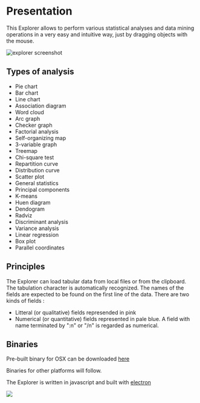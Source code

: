 # Presentation

This Explorer allows to perform various statistical analyses and data mining operations in a very easy and intuitive way, just by dragging objects with the mouse.

![explorer screenshot](http://jfbouzereau.free.fr/explorer/explorer.png)

## Types of analysis
* Pie chart
* Bar chart
* Line chart
* Association diagram
* Word cloud
* Arc graph
* Checker graph
* Factorial analysis
* Self-organizing map
* 3-variable graph
* Treemap
* Chi-square test
* Repartition curve
* Distribution curve
* Scatter plot
* General statistics
* Principal components
* K-means
* Huen diagram
* Dendogram
* Radviz
* Discriminant analysis
* Variance analysis
* Linear regression
* Box plot
* Parallel coordinates

## Principles

The Explorer can load tabular data from local files or from the clipboard. The tabulation character is automatically recognized. The names of the fields are expected to be found on the first line of the data. There are two kinds of fields :

* Litteral (or qualitative) fields represended in pink
* Numerical (or quantitative) fields represented in pale blue. A field with name terminated by ":n" or "/n" is regarded as numerical.

## Binaries

Pre-built binary for OSX can be downloaded [here](http://jfbouzereau.free.fr/explorer/explorer.zip)

Binaries for other platforms will follow.

The Explorer is written in javascript and built with [electron](http://electron.atom.io)

![](http://88.162.232.107/explorer.jpg)
